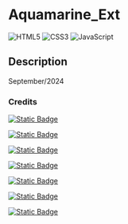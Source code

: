# Aquamarine_Ext
![HTML5](https://img.shields.io/badge/html5-%23E34F26.svg?style=for-the-badge&logo=html5&logoColor=white)
![CSS3](https://img.shields.io/badge/css3-%231572B6.svg?style=for-the-badge&logo=css3&logoColor=white)
![JavaScript](https://img.shields.io/badge/javascript-%23323330.svg?style=for-the-badge&logo=javascript&logoColor=%23F7DF1E)

## Description
September/2024



### Credits
[![Static Badge](https://img.shields.io/badge/JoYoneyama-github?style=flat&logo=github&logoColor=white&label=github&labelColor=gray&color=blue&link=https%3A%2F%2Fgithub.com%2FJoYoneyama)](https://github.com/JoYoneyama)

[![Static Badge](https://img.shields.io/badge/github-KaykyMatos845-blue?style=plastic&logo=github&logoColor=white&labelColor=gray&color=blue&link=https%3A%2F%2Fgithub.com%2FKaykyMatos845)](https://github.com/KaykyMatos845)

[![Static Badge](https://img.shields.io/badge/github-Mathlps-blue?style=plastic&logo=github&logoColor=white&labelColor=gray&color=blue&link=https%3A%2F%2Fgithub.com%2FMathlps)](https://github.com/Mathlps)

[![Static Badge](https://img.shields.io/badge/Moscofian-github?style=flat&logo=github&logoColor=white&label=github&labelColor=gray&color=blue&link=https%3A%2F%2Fgithub.com%2FMoscofian)](https://github.com/Moscofian)

[![Static Badge](https://img.shields.io/badge/github-Paolaabrantes-blue?style=plastic&logo=github&logoColor=white&labelColor=gray&color=blue&link=https%3A%2F%2Fgithub.com%2Fpaolaabrantes)](https://github.com/paolaabrantes)

[![Static Badge](https://img.shields.io/badge/github-PaulingCavalcante-blue?style=plastic&logo=github&logoColor=white&labelColor=gray&color=blue&link=https%3A%2F%2Fgithub.com%2FPaulingCavalcante)](https://github.com/PaulingCavalcante)

[![Static Badge](https://img.shields.io/badge/github-Tsarco-blue?style=plastic&logo=github&logoColor=white&labelColor=gray&color=blue&link=https%3A%2F%2Fgithub.com%2FTsarco)](https://github.com/Tsarco)
